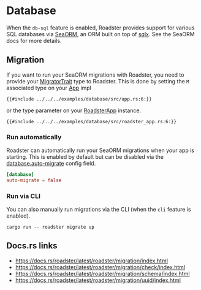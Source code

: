 # Database

When the `db-sql` feature is enabled, Roadster provides support for various SQL databases
via [SeaORM](https://docs.rs/sea-orm/1.1.4/sea_orm/), an ORM built on top of [sqlx](https://docs.rs/sqlx/latest/sqlx/).
See the SeaORM docs for more details.

## Migration

If you want to run your SeaORM migrations with Roadster, you need to provide
your [MigratorTrait](https://docs.rs/sea-orm-migration/1.1.4/sea_orm_migration/migrator/trait.MigratorTrait.html) type
to Roadster. This is done by setting the `M` associated type on
your [App](https://docs.rs/roadster/latest/roadster/app/trait.App.html) impl

```rust,ignore
{{#include ../../../examples/database/src/app.rs:6:}}
```

or the type parameter on
your [RoadsterApp](https://docs.rs/roadster/latest/roadster/app/struct.RoadsterApp.html) instance.

```rust,ignore
{{#include ../../../examples/database/src/roadster_app.rs:6:}}
```

### Run automatically

Roadster can automatically run your SeaORM migrations when your app is starting. This is enabled by default but can be
disabled via the
[database.auto-migrate](https://docs.rs/roadster/latest/roadster/config/database/struct.Database.html#structfield.auto_migrate)
config field.

```toml
[database]
auto-migrate = false
```

### Run via CLI

You can also manually run migrations via the CLI (when the `cli` feature is enabled).

```shell
cargo run -- roadster migrate up
```

## Docs.rs links

- <https://docs.rs/roadster/latest/roadster/migration/index.html>
- <https://docs.rs/roadster/latest/roadster/migration/check/index.html>
- <https://docs.rs/roadster/latest/roadster/migration/schema/index.html>
- <https://docs.rs/roadster/latest/roadster/migration/uuid/index.html>
